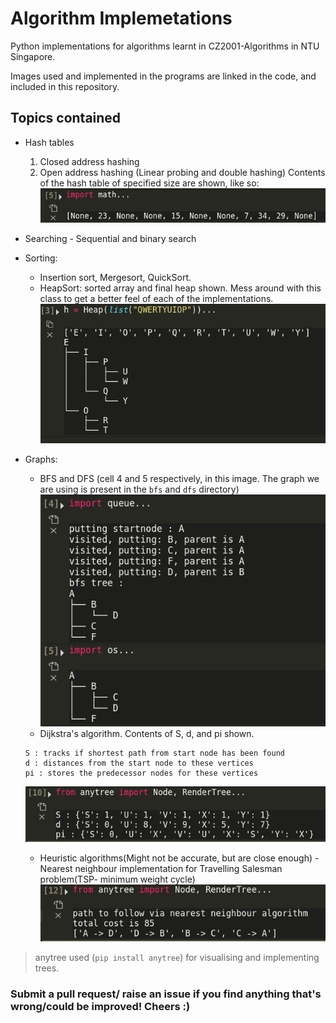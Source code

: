 # Algorithm Implemetations
Python implementations for algorithms learnt in CZ2001-Algorithms in NTU Singapore.

Images used and implemented in the programs are linked in the code, and included in this repository.
## Topics contained
* Hash tables 
    1. Closed address hashing
    2. Open address hashing (Linear probing and double hashing)
    Contents of the hash table of specified size are shown, like so:
    ![](readme_pictures/hashing.png)

* Searching - Sequential and binary search
* Sorting:
    - Insertion sort, Mergesort, QuickSort.
    - HeapSort: sorted array and final heap shown. Mess around with this class to get a better feel of each of the implementations.
    ![](readme_pictures/heapsort.png)

* Graphs:
    - BFS and DFS (cell 4 and 5 respectively, in this image. The graph we are using is present in the `bfs` and `dfs` directory)
    ![](readme_pictures/bfs_dfs_example.png)
    - Dijkstra's algorithm. Contents of S, d, and pi shown.
    ```
    S : tracks if shortest path from start node has been found
    d : distances from the start node to these vertices
    pi : stores the predecessor nodes for these vertices
    ```
    ![](readme_pictures/dijkstras.png)
    - Heuristic algorithms(Might not be accurate, but are close enough) - Nearest neighbour implementation for Travelling Salesman problem(TSP- minimum weight cycle)
    ![](readme_pictures/heuristic_nearestNeighbour.png)

>anytree used (`pip install anytree`) for visualising and implementing trees.

### Submit a pull request/ raise an issue if you find anything that's wrong/could be improved! Cheers :)